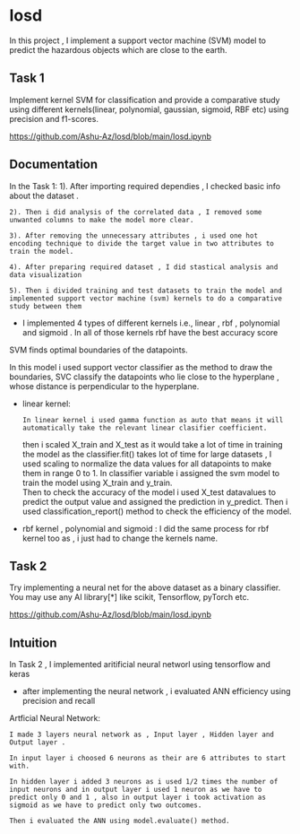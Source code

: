 # Iosd 

In this project , I implement a support vector machine (SVM) model to predict the hazardous objects which are close to the earth.


## Task 1 
Implement kernel SVM for classification and provide a comparative study using different kernels(linear, polynomial, gaussian, sigmoid, RBF etc) using precision and f1-scores. 

https://github.com/Ashu-Az/Iosd/blob/main/Iosd.ipynb

## Documentation
In the Task 1:
    1). After importing required dependies , I checked basic info about the dataset .

    2). Then i did analysis of the correlated data , I removed some unwanted columns to make the model more clear.

    3). After removing the unnecessary attributes , i used one hot encoding technique to divide the target value in two attributes to train the model.

    4). After preparing required dataset , I did stastical analysis and data visualization 

    5). Then i divided training and test datasets to train the model and implemented support vector machine (svm) kernels to do a comparative study between them

 * I implemented 4 types of different kernels i.e., linear , rbf , polynomial and sigmoid . In all of those kernels rbf have the best accuracy score

SVM finds optimal boundaries of the datapoints.

In this model i used support vector classifier as the method to draw the boundaries, SVC classify the datapoints who lie close to the hyperplane , whose distance is perpendicular to the hyperplane.

* linear kernel:

      In linear kernel i used gamma function as auto that means it will automatically take the relevant linear clasifier coefficient.
    then i scaled X_train and X_test as it would take a lot of time in training the model as the classifier.fit() takes lot of time for large datasets , I used scaling to normalize the data values for all datapoints to make them in range 0 to 1.
    In classifier variable i assigned the svm model to train the model using X_train and y_train.   
    Then to check the accuracy of the model i used X_test datavalues to predict the output value and assigned the prediction in y_predict.
    Then i used classification_report() method to check the efficiency of the model.
* rbf kernel , polynomial and sigmoid :
    I did the same process for rbf kernel too as , i just had to change the kernels name.








## Task 2
Try implementing a neural net for the above dataset as a binary classifier. You may use any AI library[*] like scikit, Tensorflow, pyTorch etc.

https://github.com/Ashu-Az/Iosd/blob/main/Iosd.ipynb

## Intuition
In Task 2 , I implemented aritificial neural networl using tensorflow and keras
* after implementing the neural network , i evaluated ANN efficiency using precision and recall

Artficial Neural Network:

    I made 3 layers neural network as , Input layer , Hidden layer and Output layer .

    In input layer i choosed 6 neurons as their are 6 attributes to start with.
    
    In hidden layer i added 3 neurons as i used 1/2 times the number of input neurons and in output layer i used 1 neuron as we have to predict only 0 and 1 , also in output layer i took activation as sigmoid as we have to predict only two outcomes.

    Then i evaluated the ANN using model.evaluate() method. 

     
